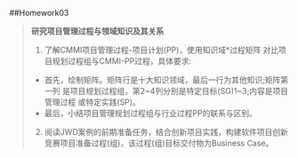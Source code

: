 ##Homework03
> **研究项目管理过程与领域知识及其关系**
> 1. 了解CMMI项目管理过程-项目计划(PP)，使用知识域*过程矩阵 对比项目规划过程组与CMMI-PP过程，具体要求: 
> - 首先，绘制矩阵。矩阵行是十大知识领域，最后一行为其他知识;矩阵第一列 是项目规划过程组，第2~4列分别是特定目标(SG)1~3;内容是项目管理过程 或特定实践(SP)。
> - 最后，小结项目管理规划过程组与行业过程PP的联系与区别。
> 2. 阅读JWD案例的前期准备任务，结合创新项目实践，构建软件项目创新竞赛项目准备过程(组)，该过程(组)目标交付物为Business Case。  

